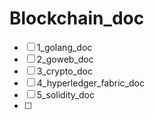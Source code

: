 # Blockchain_doc 

- [ ] 1_golang_doc
- [ ] 2_goweb_doc
- [ ] 3_crypto_doc
- [ ] 4_hyperledger_fabric_doc
- [ ] 5_solidity_doc
- [ ] 
